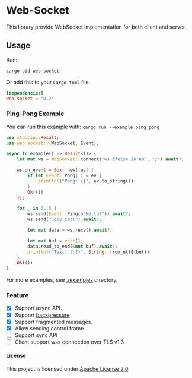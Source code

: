 # Web-Socket

This library provide WebSocket implementation for both client and server.

## Usage

Run:

```txt
cargo add web-socket
```

Or add this to your `Cargo.toml` file.

```toml
[dependencies]
web-socket = "0.2"
```

### Ping-Pong Example

You can run this example with: `cargo run --example ping_pong`

```rust no_run
use std::io::Result;
use web_socket::{WebSocket, Event};

async fn example() -> Result<()> {
    let mut ws = WebSocket::connect("ws.ifelse.io:80", "/").await?;

    ws.on_event = Box::new(|ev| {
        if let Event::Pong(_) = ev {
            println!("Pong: {}", ev.to_string());
        }
        Ok(())
    });

    for _ in 0..5 {
        ws.send(Event::Ping(b"Hello!")).await?;
        ws.send("Copy Cat!").await?;

        let mut data = ws.recv().await?;

        let mut buf = vec![];
        data.read_to_end(&mut buf).await?;
        println!("Text: {:?}", String::from_utf8(buf));
    }
    Ok(())
}
```

For more examples, see [./examples](https://github.com/nurmohammed840/websocket.rs/tree/master/examples) directory.

### Feature

- [x]  Support async API.
- [x]  Support [backpressure](https://developer.mozilla.org/en-US/docs/Web/API/Streams_API/Concepts#backpressure)
- [x]  Support fragmented messages.
- [x]  Allow sending control frame.
- [ ]  Support sync API
- [ ]  Client support wss connection over TLS v1.3

#### License

This project is licensed under [Apache License 2.0](https://github.com/nurmohammed840/websocket.rs/blob/master/LICENSE)